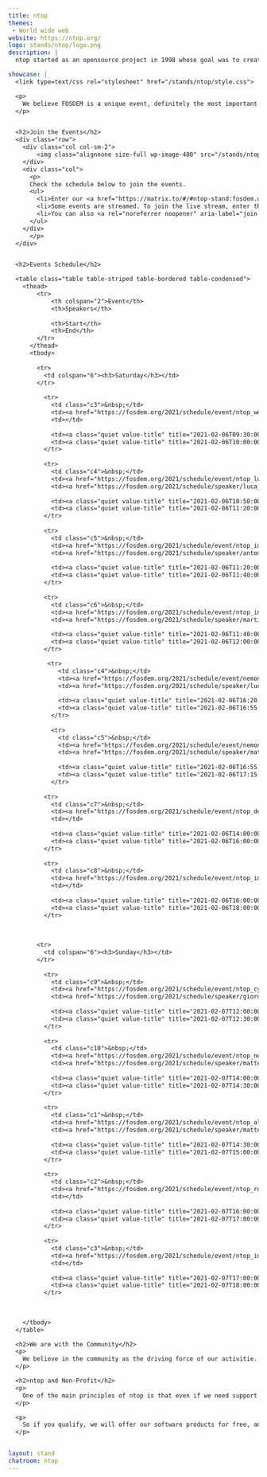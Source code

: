 ```yaml
---
title: ntop
themes:
 - World wide web
website: https://ntop.org/
logo: stands/ntop/logo.png
description: |
  ntop started as an opensource project in 1998 whose goal was to create a simple yet effective web-based traffic monitoring platform. Many things have changed since then, including the nature of the traffic being analyzed, operating systems being run, and the way users interact with technologies. During this time, ntop has evolved into a fully-fledged research company with many opensource projects whose main spirit is still the original one, namely, innovate network monitoring using commodity hardware and freely available operating systems.

showcase: |
  <link type=text/css rel="stylesheet" href="/stands/ntop/style.css">

  <p>
    We believe FOSDEM is a unique event, definitely the most important in Europe, when it comes to opensource software. We have already presented and showcased our open-source projects during past FOSDEM events, with very positive feedback. As ntop benefits daily from the opensource community and software, we believe FOSDEM is also an invaluable opportunity to give back to the community a part of what ntop develops.
  </p>


  <h2>Join the Events</h2>
  <div class="row">
    <div class="col col-sm-2">
        <img class="alignnone size-full wp-image-480" src="/stands/ntop/chat.gif" alt="" width="150" /></h5>
    </div>
    <div class="col">
      <p>
      Check the schedule below to join the events.
      <ul>
        <li>Enter our <a href="https://matrix.to/#/#ntop-stand:fosdem.org?web-instance[element.io]=chat.fosdem.org">FOSDEM21 chatroom</a> to discuss with us at any time during FOSDEM12.</li>
        <li>Some events are streamed. To join the live stream, enter the event page from the schedule below and look for the link <i>"Live stream"</i>.</li>
        <li>You can also <a rel="noreferrer noopener" aria-label="join public ntop discussions" href="https://www.ntop.org/support/faq/howto-join-public-ntop-discussions/" target="_blank">join public ntop discussions</a>.</li>
      </ul> 
    </div>
      </p>
  </div>


  <h2>Events Schedule</h2>

  <table class="table table-striped table-bordered table-condensed">
    <thead>
        <tr>
            <th colspan="2">Event</th>
            <th>Speakers</th>
            
            <th>Start</th>
            <th>End</th>
        </tr>
      </thead>
      <tbody>
      
        <tr>
          <td colspan="6"><h3>Saturday</h3></td>
        </tr>
        
          <tr>
            <td class="c3">&nbsp;</td>
            <td><a href="https://fosdem.org/2021/schedule/event/ntop_welcome/">Welcome to the stand for ntop</a></td>
            <td></td>
              
            <td><a class="quiet value-title" title="2021-02-06T09:30:00+01:00" href="https://fosdem.org/2021/schedule/day/saturday/#0930">09:30</a></td>
            <td><a class="quiet value-title" title="2021-02-06T10:00:00+01:00" href="https://fosdem.org/2021/schedule/day/saturday/#1000">10:00</a></td>
          </tr>
        
          <tr>
            <td class="c4">&nbsp;</td>
            <td><a href="https://fosdem.org/2021/schedule/event/ntop_luca_deri/">ntop @ FOSDEM<br><i>Ongoing developments and future directions</i></a></td>
            <td><a href="https://fosdem.org/2021/schedule/speaker/luca_deri/" class="quiet">Luca Deri</a></td>
              
            <td><a class="quiet value-title" title="2021-02-06T10:50:00+01:00" href="https://fosdem.org/2021/schedule/day/saturday/#1050">10:50</a></td>
            <td><a class="quiet value-title" title="2021-02-06T11:20:00+01:00" href="https://fosdem.org/2021/schedule/day/saturday/#1120">11:20</a></td>
          </tr>
        
          <tr>
            <td class="c5">&nbsp;</td>
            <td><a href="https://fosdem.org/2021/schedule/event/ntop_iot/">ntopng for IoT<br><i>How to Profitably Use ntopng in Smart Homes</i></a></td>
            <td><a href="https://fosdem.org/2021/schedule/speaker/antonis_gotsis/" class="quiet">Antonis Gotsis</a></td>
              
            <td><a class="quiet value-title" title="2021-02-06T11:20:00+01:00" href="https://fosdem.org/2021/schedule/day/saturday/#1120">11:20</a></td>
            <td><a class="quiet value-title" title="2021-02-06T11:40:00+01:00" href="https://fosdem.org/2021/schedule/day/saturday/#1140">11:40</a></td>
          </tr>
        
          <tr>
            <td class="c6">&nbsp;</td>
            <td><a href="https://fosdem.org/2021/schedule/event/ntop_industrial_network_monitoring/">Industrial Network Monitoring With ntopng<br><i>A Look into Industrial Network Protocols With ntopng</i></a></td>
            <td><a href="https://fosdem.org/2021/schedule/speaker/martin_scheu/" class="quiet">Martin Scheu</a></td>
              
            <td><a class="quiet value-title" title="2021-02-06T11:40:00+01:00" href="https://fosdem.org/2021/schedule/day/saturday/#1140">11:40</a></td>
            <td><a class="quiet value-title" title="2021-02-06T12:00:00+01:00" href="https://fosdem.org/2021/schedule/day/saturday/#1200">12:00</a></td>
          </tr>

           <tr>
              <td class="c4">&nbsp;</td>
              <td><a href="https://fosdem.org/2021/schedule/event/nemondpi/">Using nDPI for Monitoring and Security<br><i>nDPI in practice</i></a></td>
              <td><a href="https://fosdem.org/2021/schedule/speaker/luca_deri/" class="quiet">Luca Deri</a></td>
                
              <td><a class="quiet value-title" title="2021-02-06T16:20:00+01:00" href="https://fosdem.org/2021/schedule/day/saturday/#1620">16:20</a></td>
              <td><a class="quiet value-title" title="2021-02-06T16:55:00+01:00" href="https://fosdem.org/2021/schedule/day/saturday/#1655">16:55</a></td>
            </tr>
          
            <tr>
              <td class="c5">&nbsp;</td>
              <td><a href="https://fosdem.org/2021/schedule/event/nemontopng/">ntopng network monitoring and discovery<br><i>Network discovery with ntopng</i></a></td>
              <td><a href="https://fosdem.org/2021/schedule/speaker/matteo_biscosi/" class="quiet">Matteo Biscosi</a></td>
                
              <td><a class="quiet value-title" title="2021-02-06T16:55:00+01:00" href="https://fosdem.org/2021/schedule/day/saturday/#1655">16:55</a></td>
              <td><a class="quiet value-title" title="2021-02-06T17:15:00+01:00" href="https://fosdem.org/2021/schedule/day/saturday/#1715">17:15</a></td>
            </tr>
        
          <tr>
            <td class="c7">&nbsp;</td>
            <td><a href="https://fosdem.org/2021/schedule/event/ntop_dev_chat_sat2/">Chat With the ntop Developers<br><i>Meet with the Community</i></a></td>
            <td></td>
              
            <td><a class="quiet value-title" title="2021-02-06T14:00:00+01:00" href="https://fosdem.org/2021/schedule/day/saturday/#1400">14:00</a></td>
            <td><a class="quiet value-title" title="2021-02-06T16:00:00+01:00" href="https://fosdem.org/2021/schedule/day/saturday/#1600">16:00</a></td>
          </tr>
        
          <tr>
            <td class="c8">&nbsp;</td>
            <td><a href="https://fosdem.org/2021/schedule/event/ntop_installation_party_sat/">Installation Party<br><i>Tips&amp;Tricks for best results</i></a></td>
            <td></td>
              
            <td><a class="quiet value-title" title="2021-02-06T16:00:00+01:00" href="https://fosdem.org/2021/schedule/day/saturday/#1600">16:00</a></td>
            <td><a class="quiet value-title" title="2021-02-06T18:00:00+01:00" href="https://fosdem.org/2021/schedule/day/saturday/#1800">18:00</a></td>
          </tr>
        
      
    
        <tr>
          <td colspan="6"><h3>Sunday</h3></td>
        </tr>
        
          <tr>
            <td class="c9">&nbsp;</td>
            <td><a href="https://fosdem.org/2021/schedule/event/ntop_cybersecurity/">ntopng and Cybersecurity<br><i>Sorting Out Real-World issues with ntopng</i></a></td>
            <td><a href="https://fosdem.org/2021/schedule/speaker/giordano_zambelli/" class="quiet">Giordano Zambelli</a></td>
              
            <td><a class="quiet value-title" title="2021-02-07T12:00:00+01:00" href="https://fosdem.org/2021/schedule/day/sunday/#1200">12:00</a></td>
            <td><a class="quiet value-title" title="2021-02-07T12:30:00+01:00" href="https://fosdem.org/2021/schedule/day/sunday/#1230">12:30</a></td>
          </tr>
        
          <tr>
            <td class="c10">&nbsp;</td>
            <td><a href="https://fosdem.org/2021/schedule/event/ntop_network_monitoring/">ntopng Network Monitoring and Discovery<br><i>A Follow-Up with Live Demo and Examples</i></a></td>
            <td><a href="https://fosdem.org/2021/schedule/speaker/matteo_biscosi/" class="quiet">Matteo Biscosi</a></td>
              
            <td><a class="quiet value-title" title="2021-02-07T14:00:00+01:00" href="https://fosdem.org/2021/schedule/day/sunday/#1400">14:00</a></td>
            <td><a class="quiet value-title" title="2021-02-07T14:30:00+01:00" href="https://fosdem.org/2021/schedule/day/sunday/#1430">14:30</a></td>
          </tr>
        
          <tr>
            <td class="c1">&nbsp;</td>
            <td><a href="https://fosdem.org/2021/schedule/event/ntop_alerts/">ntopng Flexible Alerts - Endpoints and Recipients<br><i>How to Deliver ntopng Alerts to Downstream Recipients</i></a></td>
            <td><a href="https://fosdem.org/2021/schedule/speaker/matteo_biscosi/" class="quiet">Matteo Biscosi</a></td>
              
            <td><a class="quiet value-title" title="2021-02-07T14:30:00+01:00" href="https://fosdem.org/2021/schedule/day/sunday/#1430">14:30</a></td>
            <td><a class="quiet value-title" title="2021-02-07T15:00:00+01:00" href="https://fosdem.org/2021/schedule/day/sunday/#1500">15:00</a></td>
          </tr>
        
          <tr>
            <td class="c2">&nbsp;</td>
            <td><a href="https://fosdem.org/2021/schedule/event/ntop_round_table/">Round Table and Discussion<br><i>With the ntop Founder Luca deri and His Team</i></a></td>
            <td></td>
              
            <td><a class="quiet value-title" title="2021-02-07T16:00:00+01:00" href="https://fosdem.org/2021/schedule/day/sunday/#1600">16:00</a></td>
            <td><a class="quiet value-title" title="2021-02-07T17:00:00+01:00" href="https://fosdem.org/2021/schedule/day/sunday/#1700">17:00</a></td>
          </tr>
        
          <tr>
            <td class="c3">&nbsp;</td>
            <td><a href="https://fosdem.org/2021/schedule/event/ntop_installation_party_sun/">Installation Party<br><i>Tips&amp;Tricks for Best Results</i></a></td>
            <td></td>
              
            <td><a class="quiet value-title" title="2021-02-07T17:00:00+01:00" href="https://fosdem.org/2021/schedule/day/sunday/#1700">17:00</a></td>
            <td><a class="quiet value-title" title="2021-02-07T18:00:00+01:00" href="https://fosdem.org/2021/schedule/day/sunday/#1800">18:00</a></td>
          </tr>
        
      
    
    </tbody>
  </table>

  <h2>We are with the Community</h2>
  <p>
    We believe in the community as the driving force of our activitie. We want to improve ourselves and we aspire to enhance your experience with ntop opensource software. One of our main objectives is to listen to our community and work with our developers and users alike to provide high quality functionalities to our software. To say in touch with the community and the developers, you can <a rel="noreferrer noopener" aria-label="join public ntop discussions" href="https://www.ntop.org/support/faq/howto-join-public-ntop-discussions/" target="_blank">join public ntop discussions</a> or the <a href="https://matrix.to/#/#ntop-stand:fosdem.org?web-instance[element.io]=chat.fosdem.org">FOSDEM21 chatroom</a>.
  </p>

  <h2>ntop and Non-Profit</h2>
  <p>
    One of the main principles of ntop is that even if we need support for continuing our developments, we have never charged universities, education, no-profit (in this category fall NGOs, social associations for public good such as ONLUS and 501(C), hospitals, and charitable associations; other organisations such as municipalities, government departments or organisations that do not offer a public service DO NOT qualify) and scientific research organisations.
  </p>

  <p>
    So if you qualify, we will offer our software products for free, and ask our partners who manufacture hardware-based products to provide you a discount. In the latter case please mail us, and explain why you qualify for free licenses.
  </p>


layout: stand
chatroom: ntop
---
```

